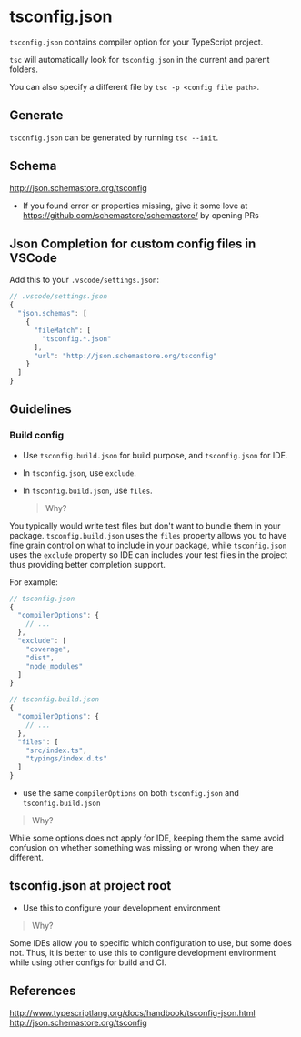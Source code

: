 # tsconfig.json

`tsconfig.json` contains compiler option for your TypeScript project.

`tsc` will automatically look for `tsconfig.json` in the current and parent folders.

You can also specify a different file by `tsc -p <config file path>`.

## Generate

`tsconfig.json` can be generated by running `tsc --init`.

## Schema

<http://json.schemastore.org/tsconfig>

- If you found error or properties missing, give it some love at <https://github.com/schemastore/schemastore/> by opening PRs

## Json Completion for custom config files in VSCode

Add this to your `.vscode/settings.json`:

```js
// .vscode/settings.json
{
  "json.schemas": [
    {
      "fileMatch": [
        "tsconfig.*.json"
      ],
      "url": "http://json.schemastore.org/tsconfig"
    }
  ]
}
```

## Guidelines

### Build config

- Use `tsconfig.build.json` for build purpose, and `tsconfig.json` for IDE.
- In `tsconfig.json`, use `exclude`.
- In `tsconfig.build.json`, use `files`.

  > Why?

You typically would write test files but don't want to bundle them in your package.
`tsconfig.build.json` uses the `files` property allows you to have fine grain control on what to include in your package,
while `tsconfig.json` uses the `exclude` property so IDE can includes your test files in the project thus providing better completion support.

For example:

```js
// tsconfig.json
{
  "compilerOptions": {
    // ...
  },
  "exclude": [
    "coverage",
    "dist",
    "node_modules"
  ]
}
```

```js
// tsconfig.build.json
{
  "compilerOptions": {
    // ...
  },
  "files": [
    "src/index.ts",
    "typings/index.d.ts"
  ]
}
```

- use the same `compilerOptions` on both `tsconfig.json` and `tsconfig.build.json`

> Why?

While some options does not apply for IDE,
keeping them the same avoid confusion on whether something was missing or wrong when they are different.

## tsconfig.json at project root

- Use this to configure your development environment

> Why?

Some IDEs allow you to specific which configuration to use, but some does not.
Thus, it is better to use this to configure development environment while using other configs for build and CI.

## References

<http://www.typescriptlang.org/docs/handbook/tsconfig-json.html>
<http://json.schemastore.org/tsconfig>
